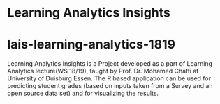# Learning Analytics Insights 
# lais-learning-analytics-1819
Learning Analytics Insights is a Project developed as a part of Learning Analytics lecture(WS 18/19), taught by Prof. Dr. Mohamed Chatti at University of Duisburg Essen. The R based application can be used for predicting student grades (based on inputs taken from a Survey and an open source data set) and for visualizing the results.
